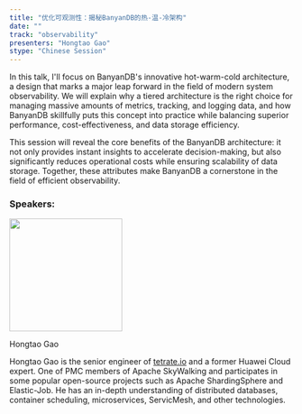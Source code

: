 ```yaml
---
title: "优化可观测性：揭秘BanyanDB的热-温-冷架构"
date: ""
track: "observability"
presenters: "Hongtao Gao"
stype: "Chinese Session"
---
```


In this talk, I'll focus on BanyanDB's innovative hot-warm-cold architecture, a design that marks a major leap forward in the field of modern system observability. We will explain why a tiered architecture is the right choice for managing massive amounts of metrics, tracking, and logging data, and how BanyanDB skillfully puts this concept into practice while balancing superior performance, cost-effectiveness, and data storage efficiency.

This session will reveal the core benefits of the BanyanDB architecture: it not only provides instant insights to accelerate decision-making, but also significantly reduces operational costs while ensuring scalability of data storage. Together, these attributes make BanyanDB a cornerstone in the field of efficient observability.

### Speakers:


<img src="https://sessionize.com/image/3884-400o400o1-N3BvQwYViSUncHQ9QkAmiP.jpg" width="200" /><br/>

Hongtao Gao

Hongtao Gao is the senior engineer of [tetrate.io](http://tetrate.io/) and a former Huawei Cloud expert. One of PMC members of Apache SkyWalking and participates in some popular open-source projects such as Apache ShardingSphere and Elastic-Job. He has an in-depth understanding of distributed databases, container scheduling, microservices, ServicMesh, and other technologies.

